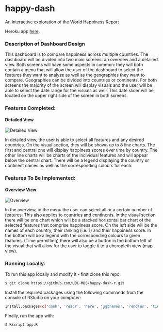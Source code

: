 # happy-dash
An interactive exploration of the World Happiness Report

Heroku app [here](https://happydash.herokuapp.com/).

### Description of Dashboard Design
This dashboard is to compare happiness across multiple countries.
The dashboard will be divided into two main screens: an overview and a detailed view.
Both screens will have some aspects in common: they will both contain a menu that will allow the user of the dashboard to select the features they want to analyze as well as the geographies they want to compare. Geographies can be divided into countries or continents. For both screens the majority of the screen will display visuals and the user will be able to select the date range for the visuals as well. This date slider will be located on the upper right side of the screen in both screens.


### Features Completed:
#### Detailed View

![Detailed View](Detailed_view.png)

In detailed view, the user is able to select all features and any desired countries. On the visual section, they will be shown up to 8 line charts. The first and central one will display happiness scores over time by country. The other line charts will be charts of the individual features and will appear below the central chart. There will be a legend displaying the country or continent names as well as the corresponding colours for each.

### Features To Be Implemented:
#### Overview View

![Overview](Overview.png)

In the overview, in the menu the user can select all or a certain number of features. This also applies to countries and continents. In the visual section there will be one chart which will be a stacked horizontal bar chart of the selected features that comprise happiness score. On the left side will be the names of each country, their ranking (i.e. 1) and their happiness score. In the bottom will be a legend with the corresponding colours to given features. (Time permitting) there will also be a button in the bottom left of the visual that will allow for the user to toggle it to a choropleth view (map view). 


### Running Locally:

To run this app locally and modify it - first clone this repo:

```bash
$ git clone https://github.com/UBC-MDS/happy-dash-r.git
```

Install the required packages using the following commands from the console of RStudio on your computer:

```bash
install.packages(c('dash', 'readr', 'here', 'ggthemes', 'remotes', 'tidyverse', 'devtools'))
```

Finally, run the app with:

```bash
$ Rscript app.R
```
